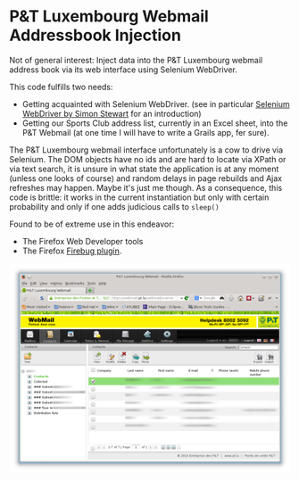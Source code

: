 P&T Luxembourg Webmail Addressbook Injection
=============================================

Not of general interest: Inject data into the P&amp;T Luxembourg webmail address book via its web
interface using Selenium WebDriver.

This code fulfills two needs:

   * Getting acquainted with Selenium WebDriver.
     (see in particular [Selenium WebDriver by Simon Stewart](http://aosabook.org/en/selenium.html) for an introduction)
   * Getting our Sports Club address list, currently in an Excel sheet, into the P&T Webmail (at one time
     I will have to write a Grails app, fer sure).

The P&T Luxembourg webmail interface unfortunately is a cow to drive via Selenium. The DOM objects have no ids and are
hard to locate via XPath or via text search, it is unsure in what state the application is at any moment (unless 
one looks of course) and random delays in page rebuilds and Ajax refreshes may happen. Maybe it's just me though. As a
consequence, this code is brittle: it works in the current instantiation but only with certain probability
and only if one adds judicious calls to `sleep()`

Found to be of extreme use in this endeavor:

   * The Firefox Web Developer tools
   * The Firefox [Firebug plugin](https://addons.mozilla.org/de/firefox/addon/firebug/).

![The Webmail interface that we want to control](images/WebmailSnapshot.png "The Webmail interface that we want to control")



